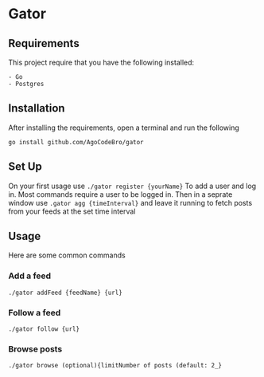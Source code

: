 # Gator

## Requirements

This project require that you have the following installed:
    
    - Go
    - Postgres

## Installation

After installing the requirements, open a terminal and run the following

```
go install github.com/AgoCodeBro/gator
```

## Set Up

On your first usage use `./gator register {yourName}` To add a user and log in. Most commands require a user to be logged in.
Then in a seprate window use `.gator agg {timeInterval}` and leave it running to fetch posts from your feeds at the set time interval

## Usage

Here are some common commands

### Add a feed

```
./gator addFeed {feedName} {url}
```

### Follow a feed

```
./gator follow {url}
```

### Browse posts

```
./gator browse (optional){limitNumber of posts (default: 2_}
```

